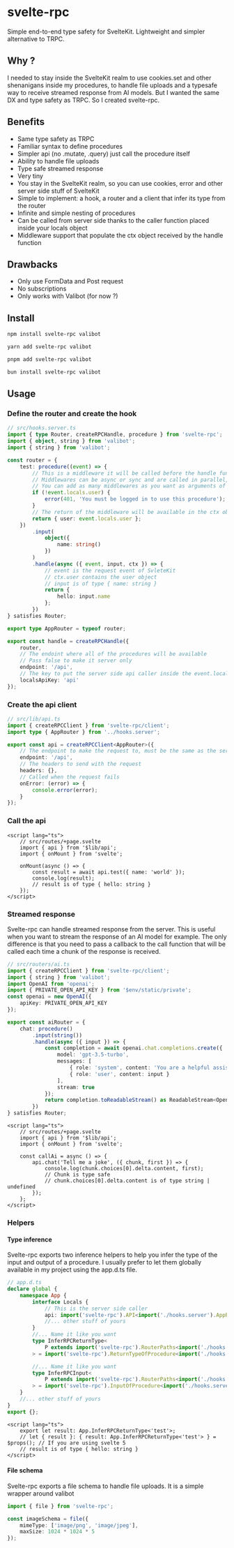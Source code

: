 # svelte-rpc

Simple end-to-end type safety for SvelteKit.
Lightweight and simpler alternative to TRPC.

## Why ?

I needed to stay inside the SvelteKit realm to use cookies.set and other shenanigans inside my procedures, to handle file uploads and a typesafe way to receive streamed response from AI models. But I wanted the same DX and type safety as TRPC. So I created svelte-rpc.

## Benefits

- Same type safety as TRPC
- Familiar syntax to define procedures
- Simpler api (no .mutate, .query) just call the procedure itself
- Ability to handle file uploads
- Type safe streamed response
- Very tiny
- You stay in the SvelteKit realm, so you can use cookies, error and other server side stuff of SvelteKit
- Simple to implement: a hook, a router and a client that infer its type from the router
- Infinite and simple nesting of procedures
- Can be called from server side thanks to the caller function placed inside your locals object
- Middleware support that populate the ctx object received by the handle function

## Drawbacks

- Only use FormData and Post request
- No subscriptions
- Only works with Valibot (for now ?)

## Install

```bash
npm install svelte-rpc valibot
```

```bash
yarn add svelte-rpc valibot
```

```bash
pnpm add svelte-rpc valibot
```

```bash
bun install svelte-rpc valibot
```

## Usage

### Define the router and create the hook

```ts
// src/hooks.server.ts
import { type Router, createRPCHandle, procedure } from 'svelte-rpc';
import { object, string } from 'valibot';
import { string } from 'valibot';

const router = {
	test: procedure((event) => {
		// This is a middleware it will be called before the handle function
		// Middlewares can be async or sync and are called in parallel,
		// You can add as many middlewares as you want as arguments of the procedure function
		if (!event.locals.user) {
			error(401, 'You must be logged in to use this procedure');
		}
		// The return of the middleware will be available in the ctx object of the handle function
		return { user: event.locals.user };
	})
		.input(
			object({
				name: string()
			})
		)
		.handle(async ({ event, input, ctx }) => {
			// event is the request event of SvleteKit
			// ctx.user contains the user object
			// input is of type { name: string }
			return {
				hello: input.name
			};
		})
} satisfies Router;

export type AppRouter = typeof router;

export const handle = createRPCHandle({
	router,
	// The endoint where all of the procedures will be available
	// Pass false to make it server only
	endpoint: '/api',
	// The key to put the server side api caller inside the event.locals object
	localsApiKey: 'api'
});
```

### Create the api client

```ts
// src/lib/api.ts
import { createRPCClient } from 'svelte-rpc/client';
import type { AppRouter } from '../hooks.server';

export const api = createRPCClient<AppRouter>({
	// The endpoint to make the request to, must be the same as the server
	endpoint: '/api',
	// The headers to send with the request
	headers: {},
	// Called when the request fails
	onError: (error) => {
		console.error(error);
	}
});
```

### Call the api

```svelte
<script lang="ts">
	// src/routes/+page.svelte
	import { api } from '$lib/api';
	import { onMount } from 'svelte';

	onMount(async () => {
		const result = await api.test({ name: 'world' });
		console.log(result);
		// result is of type { hello: string }
	});
</script>
```

### Streamed response

Svelte-rpc can handle streamed response from the server. This is useful when you want to stream the response of an AI model for example. The only difference is that you need to pass a callback to the call function that will be called each time a chunk of the response is received.

```ts
// src/routers/ai.ts
import { createRPCClient } from 'svelte-rpc/client';
import { string } from 'valibot';
import OpenAI from 'openai';
import { PRIVATE_OPEN_API_KEY } from '$env/static/private';
const openai = new OpenAI({
	apiKey: PRIVATE_OPEN_API_KEY
});

export const aiRouter = {
	chat: procedure()
		.input(string())
		.handle(async ({ input }) => {
			const completion = await openai.chat.completions.create({
				model: 'gpt-3.5-turbo',
				messages: [
					{ role: 'system', content: 'You are a helpful assistant.' },
					{ role: 'user', content: input }
				],
				stream: true
			});
			return completion.toReadableStream() as ReadableStream<OpenAI.ChatCompletionChunk>;
		})
} satisfies Router;
```

```svelte
<script lang="ts">
	// src/routes/+page.svelte
	import { api } from '$lib/api';
	import { onMount } from 'svelte';

	const callAi = async () => {
		api.chat('Tell me a joke', ({ chunk, first }) => {
			console.log(chunk.choices[0].delta.content, first);
			// Chunk is type safe
			// chunk.choices[0].delta.content is of type string | undefined
		});
	};
</script>
```

### Helpers

#### Type inference

Svelte-rpc exports two inference helpers to help you infer the type of the input and output of a procedure.
I usually prefer to let them globally available in my project using the app.d.ts file.

```ts
// app.d.ts
declare global {
	namespace App {
		interface Locals {
			// This is the server side caller
			api: import('svelte-rpc').API<import('./hooks.server').AppRouter>;
			//... other stuff of yours
		}
		//... Name it like you want
		type InferRPCReturnType<
			P extends import('svelte-rpc').RouterPaths<import('./hooks.server.js').AppRouter>
		> = import('svelte-rpc').ReturnTypeOfProcedure<import('./hooks.server.js').AppRouter, P>;

		//... Name it like you want
		type InferRPCInput<
			P extends import('svelte-rpc').RouterPaths<import('./hooks.server.js').AppRouter>
		> = import('svelte-rpc').InputOfProcedure<import('./hooks.server.js').AppRouter, P>;
	}
	//... other stuff of yours
}
export {};
```

```svelte
<script lang="ts">
	export let result: App.InferRPCReturnType<'test'>;
	// let { result }: { result: App.InferRPCReturnType<'test'> } = $props(); // If you are using svelte 5
	// result is of type { hello: string }
</script>
```

#### File schema

Svelte-rpc exports a file schema to handle file uploads. It is a simple wrapper around valibot

```ts
import { file } from 'svelte-rpc';

const imageSchema = file({
	mimeType: ['image/png', 'image/jpeg'],
	maxSize: 1024 * 1024 * 5
});
```
